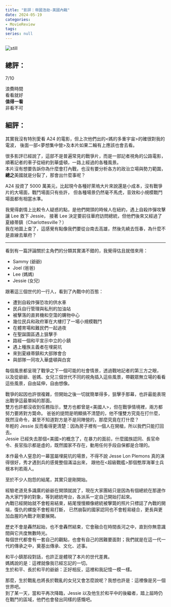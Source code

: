 ```yaml
---
title: "影評：帝國浩劫-美國內戰"
date: 2024-05-19
categories:
- MovieReview
tags:
series: null
---
```


![still](/images/movie/civilwar.jpg)

## 總評：

7/10

浪費時間  
看看就好  
**值得一看**  
非看不可  
<!--more-->

## 細評：

其實我沒有特別愛看 A24 的電影，但上次他們出的<媽的多重宇宙>的確很對我的電波，
後面一部<夢想集中營>及本片如果二輪有上應該也會去看。

很多影評已經說了，這部不是普遍常見的戰爭片，而是一部記者視角的公路電影，順著記者的車子從紐約到華盛頓，一路上經過的各種風景。  
本片沒有想要告訴你為什麼會打內戰，也沒有要分析各方的政治立場與勢力範圍，**總之**美國就是分裂了，那會出什麼事呢？

A24 投資了 5000 萬美元，比起現今各種好萊塢大片來說還是小成本，沒有戰爭片的大場面，戰鬥場面只有些許，
但各種場景仍然毫不馬虎，音效和小規模戰鬥場面都有相當水準。

我覺得劇情上比較令人疑惑的點，是他們開頭的時候人在紐約，遇上自殺炸彈攻擊讓 Lee 救下 Jessie，
接著 Lee 決定要前往華府訪問總統，但他們後來又經過了夏綠蒂鎮（Charlottesville？）  
我在地圖上查了，這感覺有點像我們要從台南去高雄，然後先繞去恆春，為什麼不是直線去華府？

----

看到有一篇評論關於主角們的分類其實滿不錯的，我覺得估且就借來用：  
* Sammy (爺爺)
* Joel (爸爸)
* Lee (媽媽)
* Jessie (女兒)

跟著這三個世代的一行人，看到了內戰中的百態：
* 遭到自殺炸彈恐攻的供水車
* 民兵自行管理與私刑的加油站
* 被擊落的直昇機和空蕩的購物中心
* 幾位民兵和政府軍在大樓打了一場小規模戰鬥
* 在體育場和難民們一起過夜
* 在聖誕園區遇上狙擊手
* 路經一個和平宣示中立的小鎮
* 遇上種族主義者在埋屍坑
* 來到夏綠蒂鎮和大部隊會合
* 與部隊一同攻入華盛頓與白宮

每個風景都呈現了戰爭之下一個可能的社會情景，透過戰地記者的第三方之眼，
以及從爺爺、爸媽、女兒三個世代不同的視角插入這些風景，帶觀眾無立場的看看這些風景，自由延伸，自由想像。  

戰爭的起因也許很複雜，但開始之後一切就簡單得多，狙擊手那幕，也許最能表現出戰爭這最單純的那面。  
雙方也許都沒收到任務指示，雙方也都曾是<美國人>，但在戰爭情境裡，兩方都努力要將對方斃命。
爸爸的提問是明顯搞不清楚的，他不懂雙方究竟在打什麼，既然沒命令，甚至不知道對方是不是同陣營的，那麼究竟在打什麼？  
年輕的 Jessie 反而看得更清楚：因為房子裡有一個人在開槍，所以我們只能打回去。  
Jessie 已經失去那個<美國>的概念了，在暴力的面前，什麼國族認同、長官命令、長官指示都是虛的，既然國家不存在，動用任何手段自保都是合理的。  

本作最令人窒息的一幕當屬埋屍坑的場景，不得不說 Jesse Lon Plemons 真的演得很好，秀才遇到兵的感覺整個滿溢出來，
跟他在<超級戰艦>那個憨厚海軍士兵根本判若兩人。  

至於不少人抱怨的結尾，其實只是剛開始。

經驗老道見多識廣的爺爺在開頭就說了，現在大家團結只是因為有個總統在那邊作為大家鬥爭的對象，等到總統垮台，各派系一定自己開始打起來。  
內戰已經開始就不會輕易結束，結尾慢慢顯像總統被擊斃的照片只標誌了內戰的開端，復仇的螺旋不會輕易打斷，
已然崩裂的國家認同也不會輕易縫合，更長與更加血腥的內戰才剛要展開。  

歷史不會是轟然起始，也不會轟然結束，它會融合在時間長河之中，直到你無意識間與它共度無數時光。  
每個世代都會有一套自己的觀點，也會有自己的困難要面對；我們就是在這一代一代的傳承之中，奠基出傳承、文化、述事。

和平小鎮那段對話，也許正是體現了本片的世代差異。  
媽媽說的是：這裡就像我已經忘記的一切。  
生於和平、長於和平的爺爺：正好相反，這裡和我記憶一模一樣。  

那麼，生於戰亂也將長於戰亂的女兒又會怎麼說呢？我想也許是：這裡像是另一個世界吧。  
到了某一天，當和平再次降臨，Jessie 以及他生於和平中的後繼者，踏上屆時仍在戰鬥的區域，他們也會發出同樣的感慨吧。

